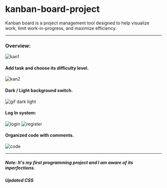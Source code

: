 # kanban-board-project
Kanban board is a project management tool designed to help visualize work, limit work-in-progress, and maximize efficiency.

<hr>
<h3>Overview:</h3>

![kan1](https://user-images.githubusercontent.com/101452307/159035356-64659640-7298-4960-8182-c97aaaf03992.png)


<h4>Add task and choose its difficulty level.</h4>

![kan2](https://user-images.githubusercontent.com/101452307/159036279-1e5de96a-0278-4145-b21d-98a729a6f0df.png)

<h4>Dark / Light background switch.</h4>

![gif dark light](https://user-images.githubusercontent.com/101452307/159036549-e76e17a5-c9a7-4244-8971-74afe5d8f1df.gif)


<h4>Log In system:</h4>

![login](https://user-images.githubusercontent.com/101452307/159037027-9ed554d6-fa4b-4608-8783-7494d9d9d44f.png)
![register](https://user-images.githubusercontent.com/101452307/159037037-421dfc24-2e52-4771-b7ed-d29e1bc6ec09.png)

<h4>Organized code with comments.</h4>

![code ](https://user-images.githubusercontent.com/101452307/159037783-c4e5e8ed-144c-4d29-a84e-b125ddfe42a1.png)

<hr>

<h5>Note: <i>It's my first programming project and I am aware of its inperfections</i>.</h5>
<h5>Updated CSS</h5>
